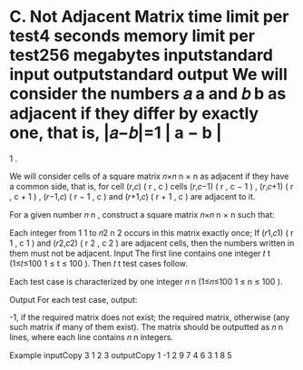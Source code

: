 C. Not Adjacent Matrix
time limit per test4 seconds
memory limit per test256 megabytes
inputstandard input
outputstandard output
We will consider the numbers 𝑎
a
 and 𝑏
b
 as adjacent if they differ by exactly one, that is, |𝑎−𝑏|=1
|
a
−
b
|
=
1
.

We will consider cells of a square matrix 𝑛×𝑛
n
×
n
 as adjacent if they have a common side, that is, for cell (𝑟,𝑐)
(
r
,
c
)
 cells (𝑟,𝑐−1)
(
r
,
c
−
1
)
, (𝑟,𝑐+1)
(
r
,
c
+
1
)
, (𝑟−1,𝑐)
(
r
−
1
,
c
)
 and (𝑟+1,𝑐)
(
r
+
1
,
c
)
 are adjacent to it.

For a given number 𝑛
n
, construct a square matrix 𝑛×𝑛
n
×
n
 such that:

Each integer from 1
1
 to 𝑛2
n
2
 occurs in this matrix exactly once;
If (𝑟1,𝑐1)
(
r
1
,
c
1
)
 and (𝑟2,𝑐2)
(
r
2
,
c
2
)
 are adjacent cells, then the numbers written in them must not be adjacent.
Input
The first line contains one integer 𝑡
t
 (1≤𝑡≤100
1
≤
t
≤
100
). Then 𝑡
t
 test cases follow.

Each test case is characterized by one integer 𝑛
n
 (1≤𝑛≤100
1
≤
n
≤
100
).

Output
For each test case, output:

-1, if the required matrix does not exist;
the required matrix, otherwise (any such matrix if many of them exist).
The matrix should be outputted as 𝑛
n
 lines, where each line contains 𝑛
n
 integers.

Example
inputCopy
3
1
2
3
outputCopy
1
-1
2 9 7
4 6 3
1 8 5
